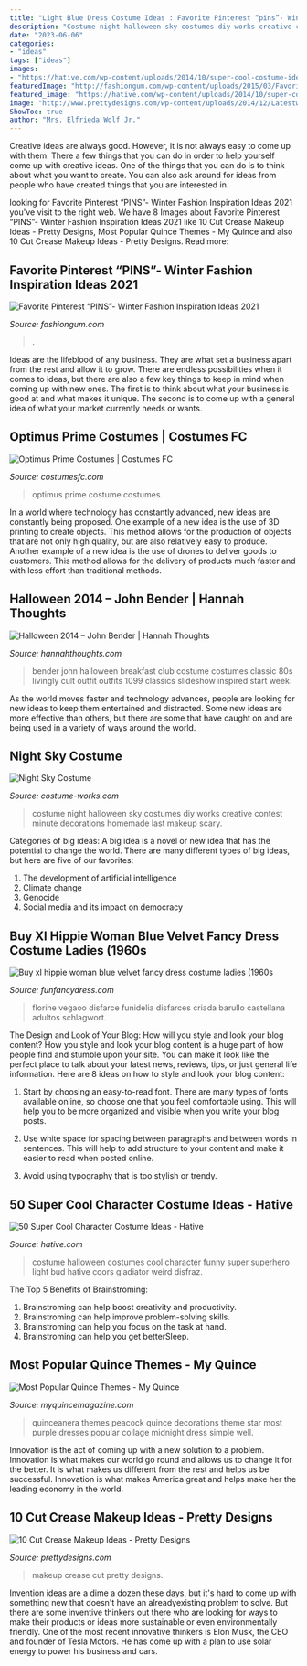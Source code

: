 ```yaml
---
title: "Light Blue Dress Costume Ideas : Favorite Pinterest “pins”- Winter Fashion Inspiration Ideas 2021"
description: "Costume night halloween sky costumes diy works creative contest minute decorations homemade last makeup scary"
date: "2023-06-06"
categories:
- "ideas"
tags: ["ideas"]
images:
- "https://hative.com/wp-content/uploads/2014/10/super-cool-costume-ideas/47-funny-costume.jpg"
featuredImage: "http://fashiongum.com/wp-content/uploads/2015/03/Favorite-Pinterest-“PINS”-Winter-Fashion-Inspiration-Ideas-11-700x1045.jpg"
featured_image: "https://hative.com/wp-content/uploads/2014/10/super-cool-costume-ideas/47-funny-costume.jpg"
image: "http://www.prettydesigns.com/wp-content/uploads/2014/12/Latestwomenfashionn.jpg"
ShowToc: true
author: "Mrs. Elfrieda Wolf Jr."
---
```



Creative ideas are always good. However, it is not always easy to come up with them. There a few things that you can do in order to help yourself come up with creative ideas. One of the things that you can do is to think about what you want to create. You can also ask around for ideas from people who have created things that you are interested in.

	

		
looking for Favorite Pinterest “PINS”- Winter Fashion Inspiration Ideas 2021 you've visit to the right web. We have 8 Images about Favorite Pinterest “PINS”- Winter Fashion Inspiration Ideas 2021 like 10 Cut Crease Makeup Ideas - Pretty Designs, Most Popular Quince Themes - My Quince and also 10 Cut Crease Makeup Ideas - Pretty Designs. Read more:
		
    
## Favorite Pinterest “PINS”- Winter Fashion Inspiration Ideas 2021

<img loading=lazy src="http://fashiongum.com/wp-content/uploads/2015/03/Favorite-Pinterest-“PINS”-Winter-Fashion-Inspiration-Ideas-11-700x1045.jpg" onerror="this.onerror=null;this.src='https://tse1.mm.bing.net/th?id=OIP.I6ORGw75lnOkbZL2S0FZ-AHaLD&amp;pid=15.1';" alt="Favorite Pinterest “PINS”- Winter Fashion Inspiration Ideas 2021">

_Source: fashiongum.com_

>. 

	

Ideas are the lifeblood of any business. They are what set a business apart from the rest and allow it to grow. There are endless possibilities when it comes to ideas, but there are also a few key things to keep in mind when coming up with new ones. The first is to think about what your business is good at and what makes it unique. The second is to come up with a general idea of what your market currently needs or wants.

    
## Optimus Prime Costumes | Costumes FC

<img loading=lazy src="http://www.costumesfc.com/wp-content/uploads/2014/11/Kids-Optimus-Prime-Costume.jpg" onerror="this.onerror=null;this.src='https://tse2.mm.bing.net/th?id=OIP.Ho8X-7TT8iReQDTZYKWKZgHaJ4&amp;pid=15.1';" alt="Optimus Prime Costumes | Costumes FC">

_Source: costumesfc.com_

>optimus prime costume costumes. 

	

In a world where technology has constantly advanced, new ideas are constantly being proposed. One example of a new idea is the use of 3D printing to create objects. This method allows for the production of objects that are not only high quality, but are also relatively easy to produce. Another example of a new idea is the use of drones to deliver goods to customers. This method allows for the delivery of products much faster and with less effort than traditional methods.

    
## Halloween 2014 – John Bender | Hannah Thoughts

<img loading=lazy src="http://www.hannahthoughts.com/wp-content/uploads/2014/10/IMG_1099.jpg" onerror="this.onerror=null;this.src='https://tse4.mm.bing.net/th?id=OIP.wKQ413aaGlNBNzoprQX2jAHaKH&amp;pid=15.1';" alt="Halloween 2014 – John Bender | Hannah Thoughts">

_Source: hannahthoughts.com_

>bender john halloween breakfast club costume costumes classic 80s livingly cult outfit outfits 1099 classics slideshow inspired start week. 

	

As the world moves faster and technology advances, people are looking for new ideas to keep them entertained and distracted. Some new ideas are more effective than others, but there are some that have caught on and are being used in a variety of ways around the world.

    
## Night Sky Costume

<img loading=lazy src="https://photos.costume-works.com/full/night_sky.jpg" onerror="this.onerror=null;this.src='https://tse3.mm.bing.net/th?id=OIP.ohsbRDGU7VXh2AXXU581qAHaLZ&amp;pid=15.1';" alt="Night Sky Costume">

_Source: costume-works.com_

>costume night halloween sky costumes diy works creative contest minute decorations homemade last makeup scary. 

	

Categories of big ideas:
A big idea is a novel or new idea that has the potential to change the world. There are many different types of big ideas, but here are five of our favorites: 
1. The development of artificial intelligence 
2. Climate change 
3. Genocide 
4. Social media and its impact on democracy 

    
## Buy Xl Hippie Woman Blue Velvet Fancy Dress Costume Ladies (1960s

<img loading=lazy src="https://www.funfancydress.com/media/catalog/product/cache/1/image/1200x/040ec09b1e35df139433887a97daa66f/S/A/SANC_3172.jpg" onerror="this.onerror=null;this.src='https://tse4.mm.bing.net/th?id=OIP.8vrsIRkpa2WGnZpgxeTXZwHaPr&amp;pid=15.1';" alt="Buy xl hippie woman blue velvet fancy dress costume ladies (1960s">

_Source: funfancydress.com_

>florine vegaoo disfarce funidelia disfarces criada barullo castellana adultos schlagwort. 

	

The Design and Look of Your Blog: How will you style and look your blog content?
How you style and look your blog content is a huge part of how people find and stumble upon your site. You can make it look like the perfect place to talk about your latest news, reviews, tips, or just general life information. Here are 8 ideas on how to style and look your blog content:
1. Start by choosing an easy-to-read font. There are many types of fonts available online, so choose one that you feel comfortable using. This will help you to be more organized and visible when you write your blog posts.

2. Use white space for spacing between paragraphs and between words in sentences. This will help to add structure to your content and make it easier to read when posted online.

3. Avoid using typography that is too stylish or trendy.

    
## 50 Super Cool Character Costume Ideas - Hative

<img loading=lazy src="https://hative.com/wp-content/uploads/2014/10/super-cool-costume-ideas/47-funny-costume.jpg" onerror="this.onerror=null;this.src='https://tse1.mm.bing.net/th?id=OIP.QpTAJJJJRZa91_Eakj14ZwHaNw&amp;pid=15.1';" alt="50 Super Cool Character Costume Ideas - Hative">

_Source: hative.com_

>costume halloween costumes cool character funny super superhero light bud hative coors gladiator weird disfraz. 

	

The Top 5 Benefits of Brainstroming:
1. Brainstroming can help boost creativity and productivity.
2. Brainstroming can help improve problem-solving skills.
3. Brainstroming can help you focus on the task at hand.
4. Brainstroming can help you get betterSleep.

    
## Most Popular Quince Themes - My Quince

<img loading=lazy src="http://www.myquincemagazine.com/wp-content/uploads/2015/03/Peacock-Collage.jpg" onerror="this.onerror=null;this.src='https://tse4.mm.bing.net/th?id=OIP.chnagUpqTlV8mxiimUsooQHaDt&amp;pid=15.1';" alt="Most Popular Quince Themes - My Quince">

_Source: myquincemagazine.com_

>quinceanera themes peacock quince decorations theme star most purple dresses popular collage midnight dress simple well. 

	

Innovation is the act of coming up with a new solution to a problem. Innovation is what makes our world go round and allows us to change it for the better. It is what makes us different from the rest and helps us be successful. Innovation is what makes America great and helps make her the leading economy in the world.

    
## 10 Cut Crease Makeup Ideas - Pretty Designs

<img loading=lazy src="http://www.prettydesigns.com/wp-content/uploads/2014/12/Latestwomenfashionn.jpg" onerror="this.onerror=null;this.src='https://tse2.mm.bing.net/th?id=OIP.KTIFJf0_wLQnAU9VLpUc0gHaKR&amp;pid=15.1';" alt="10 Cut Crease Makeup Ideas - Pretty Designs">

_Source: prettydesigns.com_

>makeup crease cut pretty designs. 

	

Invention ideas are a dime a dozen these days, but it's hard to come up with something new that doesn't have an alreadyexisting problem to solve. But there are some inventive thinkers out there who are looking for ways to make their products or ideas more sustainable or even environmentally friendly. One of the most recent innovative thinkers is Elon Musk, the CEO and founder of Tesla Motors. He has come up with a plan to use solar energy to power his business and cars.

